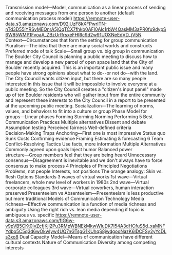 
Transmission model―Model, communication as a linear process of sending and receiving messages from one person to another (default communication process model)
    https://remnote-user-data.s3.amazonaws.com/D92jUzF8kXFPwrITN-nTd3D55lYRSvMEQnrA5jQqTCX7fhkb0AFI0Alc1rbW4QasMM3aPR0fu9dypS6W85WMP1FvoaA_ZBzUrffrsxeFHRIc9d2w91UOXNeEdVD_jV5N
Context―Circumstances that form the setting for group communication
Pluralism―The idea that there are many social worlds and constructs
Preferred mode of talk
Scale―Small group vs. big group in communication
    The Boulder City Council is planning a public meeting to discuss how to manage and develop a new parcel of open space land that the City of Boulder recently acquired. This is an important public issue and many people have strong opinions about what to do--or not do--with the land. The City Council wants citizen input, but there are so many people interested in this issue that it will be impossible to involve everyone at a public meeting. So the City Council creates a "citizen's input panel" made up of ten Boulder residents who will gather input from the entire community and represent these interests to the City Council in a report to be presented at the upcoming public meeting.
Socialization―The learning of norms, values, and behaviors to fit into a culture or group
Phase Model for groups―Linear phases
    Forming
    Storming
    Norming
    Performing
5 Best Communication Practices
    Multiple alternatives
    Dissent and debate
    Assumption testing
    Perceived fairness
    Well-defined criteria
    \
Decision-Making Traps
    Anchoring―First one is most impressive
    Status quo
    Sunk Costs
    Confirming evidence
    Framing
    Estimating & forecasting
6 Team Conflict-Resolving Tactics
    Use facts, more information
    Multiple Alternatives
    Commonly agreed upon goals
    Inject humor
    Balanced power structure―Group members feel that they are being heard
    Unnecessary consensus―Disagreement is inevitable and we don't always have to force consensus to make process
4 Principles of Principled Negotiations
    Problems, not people
    Interests, not positions
        The orange analogy: Skin vs. flesh
    Options
    Standards
3 waves of virtual works
    1st wave―Virtual freelancers, whole new level of workers in 1980s
    2nd wave―Virtual corporate colleagues
    3rd wave―Virtual coworkers, human interaction preserved
Presenteeism vs Absenteeism―Presenteeism is less productive but more traditional
Models of Communication Technology
    Media richness―Effective communication is a function of media richness and ambiguity
        Using the right rich vs. lean media depending if topic is ambiguous vs. specific
        https://remnote-user-data.s3.amazonaws.com/fIG6w-v9pVB5CKt0IvZcfjKjl2Pu3RMpWBNEkMkwWIuDK7I54A3dHCfuS5d_xaMNFYdbo5C5q3d6wOkwIyw4UQ7nGTsgG1KUhqS8jwdgooNazK6lDCFSy2yYcDLs3xo8
    Dual Capacity Model―Means of communication have different cultural contexts
Nature of Communication
Diversity among competing interests

